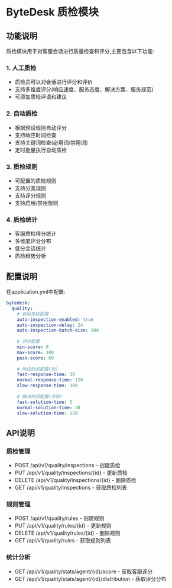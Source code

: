 <!--
 * @Author: jackning 270580156@qq.com
 * @Date: 2024-12-09 10:49:09
 * @LastEditors: jackning 270580156@qq.com
 * @LastEditTime: 2024-12-09 11:33:43
 * @Description: bytedesk.com https://github.com/Bytedesk/bytedesk
 *   Please be aware of the BSL license restrictions before installing Bytedesk IM – 
 *  selling, reselling, or hosting Bytedesk IM as a service is a breach of the terms and automatically terminates your rights under the license. 
 *  仅支持企业内部员工自用，严禁私自用于销售、二次销售或者部署SaaS方式销售 
 *  Business Source License 1.1: https://github.com/Bytedesk/bytedesk/blob/main/LICENSE 
 *  contact: 270580156@qq.com 
 *  联系：270580156@qq.com
 * Copyright (c) 2024 by bytedesk.com, All Rights Reserved. 
-->
# ByteDesk 质检模块

## 功能说明

质检模块用于对客服会话进行质量检查和评分,主要包含以下功能:

### 1. 人工质检

- 质检员可以对会话进行评分和评价
- 支持多维度评分(响应速度、服务态度、解决方案、服务规范)
- 可添加质检评语和建议

### 2. 自动质检

- 根据预设规则自动评分
- 支持响应时间检查
- 支持关键词检查(必用词/禁用词)
- 定时批量执行自动质检

### 3. 质检规则

- 可配置的质检规则
- 支持分类规则
- 支持评分规则
- 支持启用/禁用规则

### 4. 质检统计

- 客服质检得分统计
- 多维度评分分布
- 低分会话统计
- 质检趋势分析

## 配置说明

在application.yml中配置:

```yaml
bytedesk:
  quality:
    # 自动质检配置
    auto-inspection-enabled: true
    auto-inspection-delay: 24
    auto-inspection-batch-size: 100
    
    # 评分配置  
    min-score: 0
    max-score: 100
    pass-score: 60
    
    # 响应时间配置(秒)
    fast-response-time: 30
    normal-response-time: 120
    slow-response-time: 300
    
    # 解决时间配置(分钟)
    fast-solution-time: 5
    normal-solution-time: 30
    slow-solution-time: 120
```

## API说明

### 质检管理

- POST /api/v1/quality/inspections - 创建质检
- PUT /api/v1/quality/inspections/{id} - 更新质检
- DELETE /api/v1/quality/inspections/{id} - 删除质检
- GET /api/v1/quality/inspections - 获取质检列表

### 规则管理

- POST /api/v1/quality/rules - 创建规则
- PUT /api/v1/quality/rules/{id} - 更新规则
- DELETE /api/v1/quality/rules/{id} - 删除规则
- GET /api/v1/quality/rules - 获取规则列表

### 统计分析

- GET /api/v1/quality/stats/agent/{id}/score - 获取客服评分
- GET /api/v1/quality/stats/agent/{id}/distribution - 获取评分分布

```
